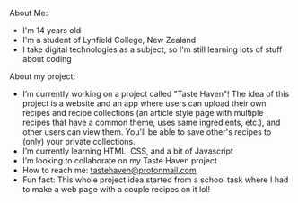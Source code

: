 About Me:
- I'm 14 years old
- I'm a student of Lynfield College, New Zealand
- I take digital technologies as a subject, so I'm still learning lots of stuff about coding

About my project:
- I’m currently working on a project called "Taste Haven"! The idea of this project is a website and an app where users can upload their own recipes and recipe collections (an article style page with multiple recipes that have a common theme, uses same ingredients, etc.), and other users can view them. You'll be able to save other's recipes to (only) your private collections.
- I’m currently learning HTML, CSS, and a bit of Javascript
- I’m looking to collaborate on my Taste Haven project
- How to reach me: tastehaven@protonmail.com
- Fun fact: This whole project idea started from a school task where I had to make a web page with a couple recipes on it lol!
